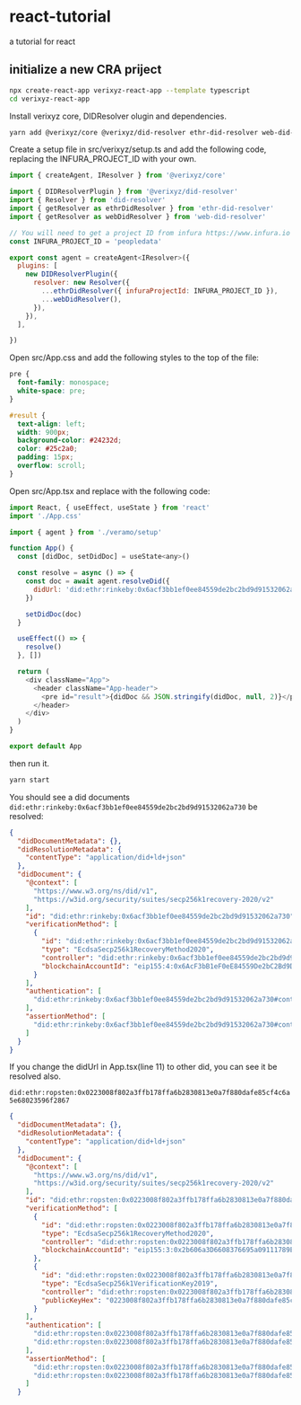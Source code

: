 # react-tutorial
a tutorial for react 

## initialize a new CRA priject

```bash
npx create-react-app verixyz-react-app --template typescript
cd verixyz-react-app
```
Install verixyz core, DIDResolver olugin and dependencies.
```bash
yarn add @verixyz/core @verixyz/did-resolver ethr-did-resolver web-did-resolver did-resolver
```

Create a setup file in src/verixyz/setup.ts and add the following code, replacing the INFURA_PROJECT_ID with your own.

```js
import { createAgent, IResolver } from '@verixyz/core'

import { DIDResolverPlugin } from '@verixyz/did-resolver'
import { Resolver } from 'did-resolver'
import { getResolver as ethrDidResolver } from 'ethr-did-resolver'
import { getResolver as webDidResolver } from 'web-did-resolver'

// You will need to get a project ID from infura https://www.infura.io
const INFURA_PROJECT_ID = 'peopledata'

export const agent = createAgent<IResolver>({
  plugins: [
    new DIDResolverPlugin({
      resolver: new Resolver({
        ...ethrDidResolver({ infuraProjectId: INFURA_PROJECT_ID }),
        ...webDidResolver(),
      }),
    }),
  ],

})
```
Open src/App.css and add the following styles to the top of the file:

```css
pre {
  font-family: monospace;
  white-space: pre;
}

#result {
  text-align: left;
  width: 900px;
  background-color: #24232d;
  color: #25c2a0;
  padding: 15px;
  overflow: scroll;
}
```

Open src/App.tsx and replace with the following code:
```js
import React, { useEffect, useState } from 'react'
import './App.css'

import { agent } from './veramo/setup'

function App() {
  const [didDoc, setDidDoc] = useState<any>()

  const resolve = async () => {
    const doc = await agent.resolveDid({
      didUrl: 'did:ethr:rinkeby:0x6acf3bb1ef0ee84559de2bc2bd9d91532062a730',
    })

    setDidDoc(doc)
  }

  useEffect(() => {
    resolve()
  }, [])

  return (
    <div className="App">
      <header className="App-header">
        <pre id="result">{didDoc && JSON.stringify(didDoc, null, 2)}</pre>
      </header>
    </div>
  )
}

export default App
```

then run it. 
```bash
yarn start
```

You should see a did documents `did:ethr:rinkeby:0x6acf3bb1ef0ee84559de2bc2bd9d91532062a730` be resolved:

```json
{
  "didDocumentMetadata": {},
  "didResolutionMetadata": {
    "contentType": "application/did+ld+json"
  },
  "didDocument": {
    "@context": [
      "https://www.w3.org/ns/did/v1",
      "https://w3id.org/security/suites/secp256k1recovery-2020/v2"
    ],
    "id": "did:ethr:rinkeby:0x6acf3bb1ef0ee84559de2bc2bd9d91532062a730",
    "verificationMethod": [
      {
        "id": "did:ethr:rinkeby:0x6acf3bb1ef0ee84559de2bc2bd9d91532062a730#controller",
        "type": "EcdsaSecp256k1RecoveryMethod2020",
        "controller": "did:ethr:rinkeby:0x6acf3bb1ef0ee84559de2bc2bd9d91532062a730",
        "blockchainAccountId": "eip155:4:0x6AcF3bB1eF0eE84559De2bC2Bd9D91532062a730"
      }
    ],
    "authentication": [
      "did:ethr:rinkeby:0x6acf3bb1ef0ee84559de2bc2bd9d91532062a730#controller"
    ],
    "assertionMethod": [
      "did:ethr:rinkeby:0x6acf3bb1ef0ee84559de2bc2bd9d91532062a730#controller"
    ]
  }
}
```

If you change the didUrl in App.tsx(line 11) to other did, you can see it be resolved also.

`did:ethr:ropsten:0x0223008f802a3ffb178ffa6b2830813e0a7f880dafe85cf4c6a5e68023596f2867`

```json
{
  "didDocumentMetadata": {},
  "didResolutionMetadata": {
    "contentType": "application/did+ld+json"
  },
  "didDocument": {
    "@context": [
      "https://www.w3.org/ns/did/v1",
      "https://w3id.org/security/suites/secp256k1recovery-2020/v2"
    ],
    "id": "did:ethr:ropsten:0x0223008f802a3ffb178ffa6b2830813e0a7f880dafe85cf4c6a5e68023596f2867",
    "verificationMethod": [
      {
        "id": "did:ethr:ropsten:0x0223008f802a3ffb178ffa6b2830813e0a7f880dafe85cf4c6a5e68023596f2867#controller",
        "type": "EcdsaSecp256k1RecoveryMethod2020",
        "controller": "did:ethr:ropsten:0x0223008f802a3ffb178ffa6b2830813e0a7f880dafe85cf4c6a5e68023596f2867",
        "blockchainAccountId": "eip155:3:0x2b606a3D6608376695a09111789E7CE25A1C82F3"
      },
      {
        "id": "did:ethr:ropsten:0x0223008f802a3ffb178ffa6b2830813e0a7f880dafe85cf4c6a5e68023596f2867#controllerKey",
        "type": "EcdsaSecp256k1VerificationKey2019",
        "controller": "did:ethr:ropsten:0x0223008f802a3ffb178ffa6b2830813e0a7f880dafe85cf4c6a5e68023596f2867",
        "publicKeyHex": "0223008f802a3ffb178ffa6b2830813e0a7f880dafe85cf4c6a5e68023596f2867"
      }
    ],
    "authentication": [
      "did:ethr:ropsten:0x0223008f802a3ffb178ffa6b2830813e0a7f880dafe85cf4c6a5e68023596f2867#controller",
      "did:ethr:ropsten:0x0223008f802a3ffb178ffa6b2830813e0a7f880dafe85cf4c6a5e68023596f2867#controllerKey"
    ],
    "assertionMethod": [
      "did:ethr:ropsten:0x0223008f802a3ffb178ffa6b2830813e0a7f880dafe85cf4c6a5e68023596f2867#controller",
      "did:ethr:ropsten:0x0223008f802a3ffb178ffa6b2830813e0a7f880dafe85cf4c6a5e68023596f2867#controllerKey"
    ]
  }
  ```
  

